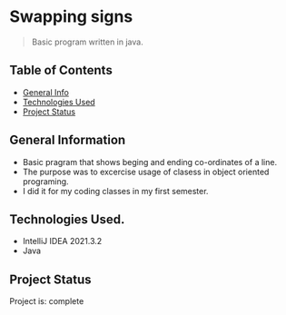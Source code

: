 #  Swapping signs
> Basic program written in java.

## Table of Contents
* [General Info](#general-information)
* [Technologies Used](#technologies-used)
* [Project Status](#project-status)

## General Information
- Basic pragram that shows beging and ending co-ordinates of a line. 
- The purpose was to excercise usage of clasess in object oriented programing.
- I did it for my coding classes in my first semester.

## Technologies Used.
- IntelliJ IDEA 2021.3.2
- Java

## Project Status
Project is: complete
